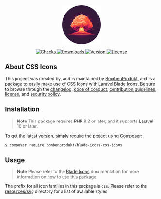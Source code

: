 <p align="center">
    <a href="https://bombenprodukt.com" target="_blank">
        <img src="https://raw.githubusercontent.com/BombenProdukt/assets/main/logo-text.svg" width="128" alt="BombenProdukt Logo" />
    </a>
</p>

<p align="center">
    <a href="https://github.com/BombenProdukt/blade-icons-css-icons/actions">
        <img src="https://badge.sh/github/check-runs/BombenProdukt/blade-icons-css-icons" alt="Checks" />
    </a>
    <a href="https://packagist.org/packages/bombenprodukt/blade-icons-css-icons">
        <img src="https://badge.sh/packagist/downloads/BombenProdukt/blade-icons-css-icons" alt="Downloads" />
    </a>
    <a href="https://packagist.org/packages/bombenprodukt/blade-icons-css-icons">
        <img src="https://badge.sh/packagist/version/BombenProdukt/blade-icons-css-icons" alt="Version" />
    </a>
    <a href="https://packagist.org/packages/bombenprodukt/blade-icons-css-icons">
        <img src="https://badge.sh/packagist/license/BombenProdukt/blade-icons-css-icons" alt="License" />
    </a>
</p>

## About CSS Icons

This project was created by, and is maintained by [BombenProdukt](https://github.com/BombenProdukt), and is a package to easily make use of [CSS Icons](https://github.com/astrit/css.gg) with Laravel Blade Icons. Be sure to browse through the [changelog](CHANGELOG.md), [code of conduct](.github/CODE_OF_CONDUCT.md), [contribution guidelines](.github/CONTRIBUTING.md), [license](LICENSE), and [security policy](.github/SECURITY.md).

## Installation

> **Note**
> This package requires [PHP](https://www.php.net/) 8.2 or later, and it supports [Laravel](https://laravel.com/) 10 or later.

To get the latest version, simply require the project using [Composer](https://getcomposer.org/):

```bash
$ composer require bombenprodukt/blade-icons-css-icons
```

## Usage

> **Note**
> Please refer to the [Blade Icons](https://github.com/BombenProdukt/blade-icons) documentation for more information on how to use this package.

The prefix for all icon families in this package is `css`. Please refer to the [resources/svg](/resources/svg) directory for a list of available styles.
